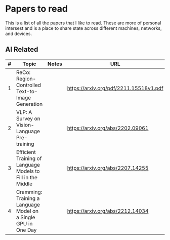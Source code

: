 # Papers to read

This is a list of all the papers that I like to read. These are more of personal intersest and is a place to share state across different machines, networks, and devices.

## AI Related

| #             | Topic         | Notes | URL |
| ------------- |-------------| -----|-----|
| 1 | ReCo: Region-Controlled Text-to-Image Generation |  | https://arxiv.org/pdf/2211.15518v1.pdf |
| 2 | VLP: A Survey on Vision-Language Pre-training |    | https://arxiv.org/abs/2202.09061 |
| 3 | Efficient Training of Language Models to Fill in the Middle |     | https://arxiv.org/abs/2207.14255 |
| 4 | Cramming: Training a Language Model on a Single GPU in One Day |     | https://arxiv.org/abs/2212.14034 |
